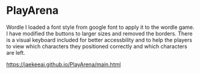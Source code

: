 # PlayArena

Wordle
I loaded a font style from google font to apply it to the wordle game. I have modified the buttons to larger sizes and removed the borders. There is a visual keyboard included for better accessbility and to help the players to view which characters they positioned correctly and which characters are left.

https://jaekeeai.github.io/PlayArena/main.html
